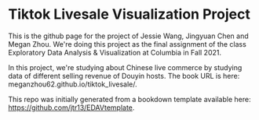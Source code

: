 
# Tiktok Livesale Visualization Project 
This is the github page for the project of Jessie Wang, Jingyuan Chen and Megan Zhou. We're doing this project as the final assignment of the class Exploratory Data Analysis & Visualization at Columbia in Fall 2021. 

In this project, we're studying about Chinese live commerce by studying data of different selling revenue of Douyin hosts. The book URL is here: meganzhou62.github.io/tiktok_livesale/.

This repo was initially generated from a bookdown template available here: https://github.com/jtr13/EDAVtemplate.

